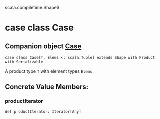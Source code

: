 scala.compiletime.Shape$
# case class Case

## Companion object <a href="./Case$.md">Case</a>

<pre><code class="language-scala" >case class Case[T, Elems <: scala.Tuple] extends Shape with Product with Serializable</pre></code>
A product type `T` with element types `Elems`

## Concrete Value Members:
### productIterator
<pre><code class="language-scala" >def productIterator: Iterator[Any]</pre></code>

